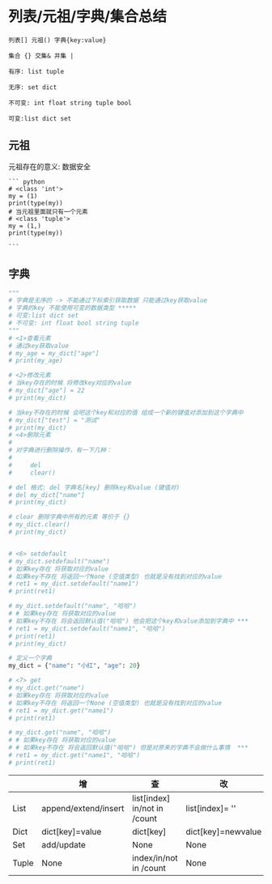 # 列表/元祖/字典/集合总结

    列表[] 元祖() 字典{key:value}
    
    集合 {} 交集& 并集 |
    
    有序: list tuple
    
    无序: set dict
    
    不可变: int float string tuple bool
    
    可变:list dict set

## 元祖

元祖存在的意义: 数据安全

    ``` python
    # <class 'int'>
    my = (1)
    print(type(my))
    # 当元祖里面就只有一个元素
    # <class 'tuple'>
    my = (1,)
    print(type(my))

    ```

## 字典

```Python
"""
# 字典是无序的 -> 不能通过下标索引获取数据 只能通过key获取value
# 字典的key 不能使用可变的数据类型 *****
# 可变:list dict set
# 不可变: int float bool string tuple
"""
# <1>查看元素
# 通过key获取value
# my_age = my_dict["age"]
# print(my_age)

# <2>修改元素
# 当key存在的时候 将修改key对应的value
# my_dict["age"] = 22
# print(my_dict)

# 当key不存在的时候 会吧这个key和对应的值 组成一个新的键值对添加到这个字典中
# my_dict["test"] = "测试"
# print(my_dict)
# <4>删除元素
#
# 对字典进行删除操作，有一下几种：
#
#     del
#     clear()

# del 格式: del 字典名[key] 删除key和value (键值对)
# del my_dict["name"]
# print(my_dict)

# clear 删除字典中所有的元素 等价于 {}
# my_dict.clear()
# print(my_dict)


# <6> setdefault
# my_dict.setdefault("name")
# 如果key存在 将获取对应的value
# 如果key不存在 将返回一个None (空值类型) 也就是没有找到对应的value
# ret1 = my_dict.setdefault("name1")
# print(ret1)

# my_dict.setdefault("name", "哈哈")
# # 如果key存在 将获取对应的value
# 如果key不存在 将会返回默认值("哈哈") 他会把这个key和value添加到字典中 ***
# ret1 = my_dict.setdefault("name1", "哈哈")
# print(ret1)
# print(my_dict)

# 定义一个字典
my_dict = {"name": "小红", "age": 20}

# <7> get
# my_dict.get("name")
# 如果key存在 将获取对应的value
# 如果key不存在 将返回一个None (空值类型) 也就是没有找到对应的value
# ret1 = my_dict.get("name1")
# print(ret1)

# my_dict.get("name", "哈哈")
# # 如果key存在 将获取对应的value
# # 如果key不存在 将会返回默认值("哈哈") 但是对原来的字典不会做什么事情  ***
# ret1 = my_dict.get("name1", "哈哈")
# print(ret1)

```

| &nbsp; | 增                   | 查                           | 改                 | 删                         |
| ------ | -------------------- | ---------------------------- | ------------------ | -------------------------- |
| List   | append/extend/insert | list[index] in/not in /count | list[index]= ''    | del/pop/remove(元素)/clear |
| Dict   | dict[key]=value      | dict[key]                    | dict[key]=newvalue | del clear()                |
| Set    | add/update           | None                         | None               | remove/pop/discard         |
| Tuple  | None                 | index/in/not in /count       | None               | None                       |

